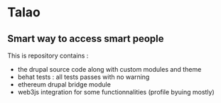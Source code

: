 # Talao

## Smart way to access smart people

This is repository contains :
* the drupal source code along with custom modules and theme 
* behat tests : all tests passes with no warning
* ethereum drupal bridge module 
* web3js integration for some functionnalities (profile byuing mostly) 
